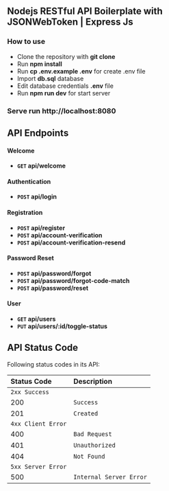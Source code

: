 ## Nodejs RESTful API Boilerplate with JSONWebToken | Express Js

### How to use

- Clone the repository with __git clone__
- Run __npm install__
- Run __cp .env.example .env__ for create .env file
- Import __db.sql__ database
- Edit database credentials __.env__ file 
- Run __npm run dev__ for start server

### Serve run http://localhost:8080

## API Endpoints

#### Welcome
- **<code>GET</code> api/welcome**

#### Authentication
- **<code>POST</code> api/login**

#### Registration
- **<code>POST</code> api/register**
- **<code>POST</code> api/account-verification**
- **<code>POST</code> api/account-verification-resend**

#### Password Reset
- **<code>POST</code> api/password/forgot**
- **<code>POST</code> api/password/forgot-code-match**
- **<code>POST</code> api/password/reset**

#### User
- **<code>GET</code> api/users**
- **<code>PUT</code> api/users/:id/toggle-status**

## API Status Code

Following status codes in its API:

| Status Code | Description |
| :--- | :--- |
| `2xx Success` |
| 200 | `Success` |
| 201 | `Created` |
| `4xx Client Error` |
| 400 | `Bad Request` |
| 401 | `Unauthorized` |
| 404 | `Not Found` |
| `5xx Server Error` |
| 500 | `Internal Server Error` |
